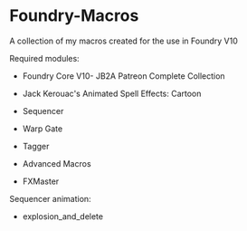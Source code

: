 # Foundry-Macros
A collection of my macros created for the use in Foundry V10

Required modules:
- Foundry Core V10- JB2A Patreon Complete Collection

- Jack Kerouac's Animated Spell Effects: Cartoon

- Sequencer

- Warp Gate

- Tagger

- Advanced Macros

- FXMaster

Sequencer animation:
- explosion_and_delete
